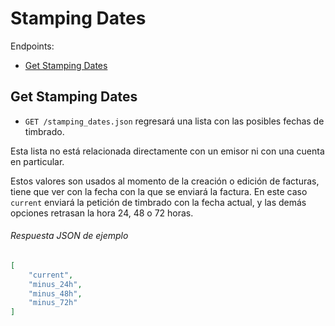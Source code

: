 
Stamping Dates
=============

Endpoints:

- [Get Stamping Dates](#get-stamping-dates)


Get Stamping Dates
------------------

* `GET /stamping_dates.json` regresará una lista con las posibles fechas de timbrado.

Esta lista no está relacionada directamente con un emisor ni con una cuenta en particular. 

Estos valores son usados al momento de la creación o edición de facturas, tiene que ver con la fecha con la que se enviará la factura. En este caso `current` enviará la petición de timbrado con la fecha actual, y las demás opciones retrasan la hora 24, 48 o 72 horas.

###### Respuesta JSON de ejemplo
```json
[
    "current",
    "minus_24h",
    "minus_48h",
    "minus_72h"
]
```